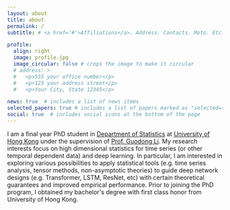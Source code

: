 ```yaml
---
layout: about
title: about
permalink: /
subtitle: # <a href='#'>Affiliations</a>. Address. Contacts. Moto. Etc.

profile:
  align: right
  image: profile.jpg
  image_circular: false # crops the image to make it circular
  # address: >
  #   <p>555 your office number</p>
  #   <p>123 your address street</p>
  #   <p>Your City, State 12345</p>

news: true  # includes a list of news items
selected_papers: true # includes a list of papers marked as "selected={true}"
social: true  # includes social icons at the bottom of the page
---
```


I am a final year PhD student in [Department of Statistics](https://saasweb.hku.hk/) at [University of Hong Kong](https://www.hku.hk/) under the supervision of [Prof. Guodong Li](https://gdli-stat.github.io/). My research interests focus on high dimensional statistics for time series (or other temporal dependent data) and deep learning. In particular, I am interested in exploring various possibilities to apply statistical tools (e.g. time series analysis, tensor methods, non-asymptotic theories) to guide deep network designs (e.g. Transformer, LSTM, ResNet, etc) with certain theoretical guarantees and improved empirical performance.
Prior to joining the PhD program, I obtained my bachelor's degree with first class honor from University of Hong Kong.